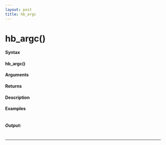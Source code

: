 ```yaml
---
layout: post
title: hb_argc
---
```


# hb_argc()


#### Syntax

#### hb_argc()

#### Arguments

#### Returns

#### Description

#### Examples

```

```

##### Output:

```

```

---